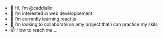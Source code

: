 - 👋 Hi, I’m @caddiallo
- 👀 I’m interested in web developpement
- 🌱 I’m currently learning react js
- 💞️ I’m looking to collaborate on amy project that i can practice my skils
- 📫 How to reach me ...

<!---
caddiallo/caddiallo is a ✨ special ✨ repository because its `README.md` (this file) appears on your GitHub profile.
You can click the Preview link to take a look at your changes.
--->
